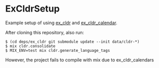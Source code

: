 # ExCldrSetup

Example setup of using [ex_cldr] and [ex_cldr_calendar].

After cloning this repository, also run:

```console
$ (cd deps/ex_cldr git submodule update --init data/cldr-*)
$ mix cldr.consolidate
$ MIX_ENV=test mix cldr.generate_language_tags
```

However, the project fails to compile with mix due to ex_cldr_calendars

[ex_cldr]: https://github.com/elixir-cldr/cldr
[ex_cldr_calendar]: https://github.com/elixir-cldr/cldr_calendars
